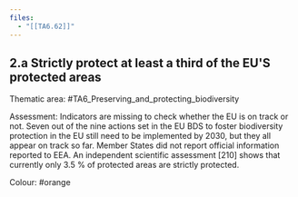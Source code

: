 ```yaml
---
files:
  - "[[TA6.62]]"
---
```

## 2.a Strictly protect at least a third of the EU'S protected areas

Thematic area: #TA6_Preserving_and_protecting_biodiversity

Assessment: Indicators are missing to check whether the EU is on track or not. Seven out of
the nine actions set in the EU BDS to foster biodiversity protection in the EU still need to be implemented by 2030, but they all appear on track so far. Member States did not report official information reported to EEA. An independent scientific assessment [210] shows that currently only 3.5 % of protected areas are strictly protected.

Colour: #orange